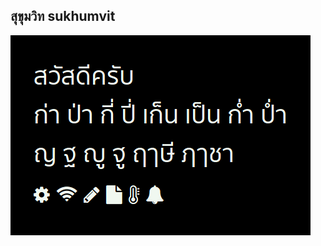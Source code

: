 ## สุขุมวิท sukhumvit

![fonleb](https://raw.githubusercontent.com/BlynkGO/BlynkGO_font/master/Eng-Thai/sukhumvit/sukhumvit_40.png) 

